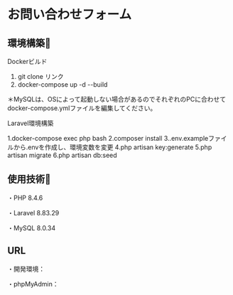 # お問い合わせフォーム　
## 環境構築🔗
Dockerビルド

1.  git clone リンク
2. docker-compose up -d --build

＊MySQLは、OSによって起動しない場合があるのでそれぞれのPCに合わせて docker-compose.ymlファイルを編集してください。

Laravel環境構築

1.docker-compose exec php bash
2.composer install
3..env.exampleファイルから.envを作成し、環境変数を変更
4.php artisan key:generate
5.php artisan migrate
6.php artisan db:seed

## 使用技術🔗

・PHP 8.4.6

・Laravel 8.83.29

・MySQL 8.0.34

## URL

・開発環境：

・phpMyAdmin：
